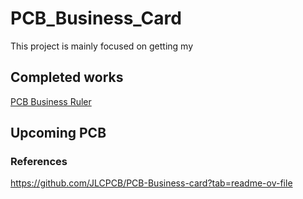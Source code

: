 # PCB_Business_Card
This project is mainly focused on getting my 

## Completed works
[PCB Business Ruler](PCB_Business_Card_Ruler.md)

## Upcoming PCB

### References
https://github.com/JLCPCB/PCB-Business-card?tab=readme-ov-file
<br>
